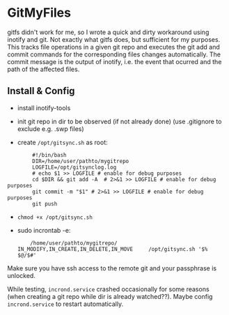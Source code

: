 # GitMyFiles

gitfs didn't work for me, so I wrote a quick and dirty workaround using inotify and git. Not exactly what gitfs does, but sufficient for my purposes.
This tracks file operations in a given git repo and executes the git add and commit commands for the corresponding files changes automatically. The commit message is the output of inotify, i.e. the event that ocurred and the path of the affected files.

## Install & Config

* install inotify-tools

* init git repo in dir to be observed (if not already done) (use .gitignore to exclude e.g. .swp files)

* create `/opt/gitsync.sh` as root:

```shell
		#!/bin/bash
		DIR=/home/user/pathto/mygitrepo
		LOGFILE=/opt/gitsynclog.log
		# echo $1 >> LOGFILE # enable for debug purposes
		cd $DIR && git add -A  # 2>&1 >> LOGFILE # enable for debug purposes
		git commit -m "$1" # 2>&1 >> LOGFILE # enable for debug purposes
		git push
```

* `chmod +x /opt/gitsync.sh`

* sudo incrontab -e:

	```shell
		/home/user/pathto/mygitrepo/	IN_MODIFY,IN_CREATE,IN_DELETE,IN_MOVE	  /opt/gitsync.sh '$% $@/$#'
	```

Make sure you have ssh access to the remote git and your passphrase is unlocked.

While testing, `incrond.service` crashed occasionally for some reasons (when creating a git repo while dir is already watched??). Maybe config `incrond.service` to restart automatically.
